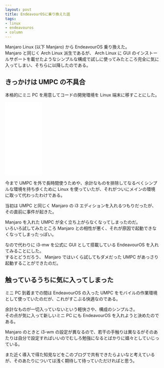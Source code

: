 ```yaml
---
layout: post
title: EndeavourOSに乗り換えた話
tags:
- linux
- endeavouros
- column
---
```


Manjaro Linux (以下 Manjaro) から EndeavourOS 乗り換えた。  
Manjaro と同じく Arch Linux 派生であるが、 Arch Linux に GUI のインストールサポートを載せたようなシンプルな構成で試しに使ってみたところ完全に気に入ってしまい、そちらに以降したのである。  

<!--more-->

## きっかけは UMPC の不具合

本格的にミニ PC を用意してコードの開発環境を Linux 端末に移すことにした。  

<iframe sandbox="allow-popups allow-scripts allow-modals allow-forms allow-same-origin" style="width:120px;height:240px;" marginwidth="0" marginheight="0" scrolling="no" frameborder="0" src="//rcm-fe.amazon-adsystem.com/e/cm?lt1=_blank&bc1=000000&IS2=1&bg1=FFFFFF&fc1=000000&lc1=0000FF&t=syabu9190c-22&language=ja_JP&o=9&p=8&l=as4&m=amazon&f=ifr&ref=as_ss_li_til&asins=B0BZSN91SV&linkId=5c9df792b31d59ef8cf776fa83ad95f9"></iframe>

今まで UMPC を外で長時間使うためや、余計なものを排除してなるべくシンプルな環境を持ち歩くために Linux を使っていたが、それがついにメインの環境に取って代わったわけである。  

当初は UMPC と同じく Manjaro の i3 エディションを入れるつもりだったが、その直前に事件が起きた。  

Manjaro を入れた UMPC が全く立ち上がらなくなってしまったのだ。  
いろいろ試してみたところ Manjaro との相性が悪く、それが原因で起動できなくなってしまったっぽい。  

なので代わりに i3-mw を公式に GUI として搭載している EndeavourOS を入れてみることにした。  
するとどうだろう、 Manjaro ではいくら試してもダメだった UMPC があっさり起動することができたのだ。  

## 触っているうちに気に入ってしまった

ミニ PC 到着までの間は EndeavourOS の入った UMPC をモバイルの作業環境として使っていたのだが、これがすこぶる快適なのである。  

余計なものが一切入っていないという軽快さや、構成のシンプルさ。  
その点が気に入って新しいミニ PC にも EndeavourOS を入れようと決めたのである。  

Manjaro のときと i3-wm の設定が異なるので、若干の手触りは異なるがそのあたりは自分で設定すればいいのでむしろ勉強になるとばかりに嬉々としていじっている。  

また近く導入で得た知見などをこのブログで共有できたらよいなと考えているが、そのあたりについては浅く期待して待っていただければと思う。  
